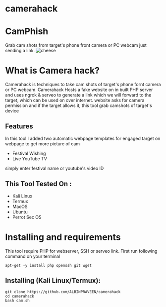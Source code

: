 # camerahack
# CamPhish
Grab cam shots from target's phone front camera or PC webcam just sending a link.
![cheese](https://instagram.fcok1-1.fna.fbcdn.net/v/t51.2885-15/fr/e15/s1080x1080/168557034_2594709520822303_6826685403306582307_n.jpg?tp=1&_nc_ht=instagram.fcok1-1.fna.fbcdn.net&_nc_cat=107&_nc_ohc=dGNj8XdDkikAX91rKgK&edm=ABJHkxYAAAAA&ccb=7-4&oh=f31cb468fff4517ea6b7505c8f0824dc&oe=608F3A0B&_nc_sid=fa978c&ig_cache_key=MjU0NDMyMzIyNTAwMTkzNzM3Ng%3D%3D.2-ccb7-4)

# What is Camera hack?
<p>Camerahack is techniques to take cam shots of target's phone fornt camera or PC webcam. Camerahack Hosts a fake website on in built PHP server and uses ngrok & serveo to generate a link which we will forward to the target, which can be used on over internet. website asks for camera permission and if the target allows it, this tool grab camshots of target's device</p>

## Features
<p>In this tool I added two automatic webpage templates for engaged target on webpage to get more picture of cam</p>
<ul>
  <li>Festival Wishing</li>
  <li>Live YouTube TV</li>
</ul>
<p>simply enter festival name or youtube's video ID</p>

## This Tool Tested On :
<ul>
  <li>Kali Linux</li>
  <li>Termux</li>
  <li>MacOS</li>
  <li>Ubuntu</li>
  <li>Perrot Sec OS</li>
</ul>

# Installing and requirements
<p>This tool require PHP for webserver, SSH or serveo link. First run following command on your terminal</p>

```
apt-get -y install php openssh git wget
```

## Installing (Kali Linux/Termux):

```
git clone https://github.com/ALBINPRAVEEN/camerahack
cd camerahack
bash cam.sh
```
